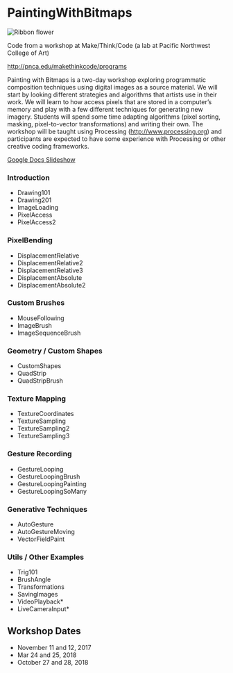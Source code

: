 # PaintingWithBitmaps

![Ribbon flower](https://c1.staticflickr.com/3/2528/4183226474_e55bc7100a.jpg)

Code from a workshop at Make/Think/Code (a lab at Pacific Northwest College of Art)

http://pnca.edu/makethinkcode/programs

Painting with Bitmaps is a two-day workshop exploring programmatic composition techniques using digital images as a source material. We will start by looking different strategies and algorithms that artists use in their work. We will learn to how access pixels that are stored in a computer’s memory and play with a few different techniques for generating new imagery. Students will spend some time adapting algorithms (pixel sorting, masking, pixel-to-vector transformations) and writing their own. The workshop will be taught using Processing (http://www.processing.org) and participants are expected to have some experience with Processing or other creative coding frameworks.

[Google Docs Slideshow](https://docs.google.com/presentation/d/1xhWLHJkBjdRw3AcK3_a9OmqxGI3WiAVWqliP_RWeRis/edit?usp=sharing)

### Introduction
* Drawing101
* Drawing201
* ImageLoading
* PixelAccess
* PixelAccess2

### PixelBending
* DisplacementRelative
* DisplacementRelative2
* DisplacementRelative3
* DisplacementAbsolute
* DisplacementAbsolute2

### Custom Brushes
* MouseFollowing
* ImageBrush
* ImageSequenceBrush

### Geometry / Custom Shapes
* CustomShapes
* QuadStrip
* QuadStripBrush

### Texture Mapping
* TextureCoordinates
* TextureSampling
* TextureSampling2
* TextureSampling3

### Gesture Recording
* GestureLooping
* GestureLoopingBrush
* GestureLoopingPainting
* GestureLoopingSoMany

### Generative Techniques
* AutoGesture
* AutoGestureMoving
* VectorFieldPaint

### Utils / Other Examples
* Trig101
* BrushAngle
* Transformations
* SavingImages
* VideoPlayback*
* LiveCameraInput*

## Workshop Dates
* November 11 and 12, 2017
* Mar 24 and 25, 2018
* October 27 and 28, 2018

